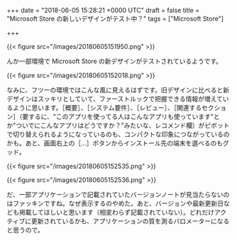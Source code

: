 
+++
date = "2018-06-05 15:28:21 +0000 UTC"
draft = false
title = "Microsoft Store の新しいデザインがテスト中？"
tags = ["Microsoft Store"]

+++


{{< figure src="/images/20180605151950.png"  >}}

んか一部環境で Microsoft Store の新デザインがテストされているようです。

{{< figure src="/images/20180605152018.png"  >}}

なみに、フツーの環境ではこんな風に見えるはずです。旧デザインに比べると新デザインはスッキリとしていて、ファーストルックで把握できる情報が増えているように思います。［概要］、［システム要件］、［レビュー］、［関連するセクション］（要するに、"このアプリを使ってる人はこんなアプリも使っています"とか"ついでにこんなアプリはどうですか？"みたいな、レコメンド欄）がピボットで切り替えられるようになっているのも、コンパクトな印象につながっているのかも。あと、画面右上の［…］ボタンからインストール先の端末を選べるのもグッド。

{{< figure src="/images/20180605152535.png"  >}}

{{< figure src="/images/20180605152536.png"  >}}

だ、一部アプリケーションで記載されていたバージョンノートが見当たらないのはファッキンですね。なぜ表示するのやめた。あと、バージョンや最新更新日なども掲載してほしいと思います（相変わらず記載されていない）。どれだけアクティブに更新されているかも、アプリケーションの質を測るバロメーターになると思うので。



